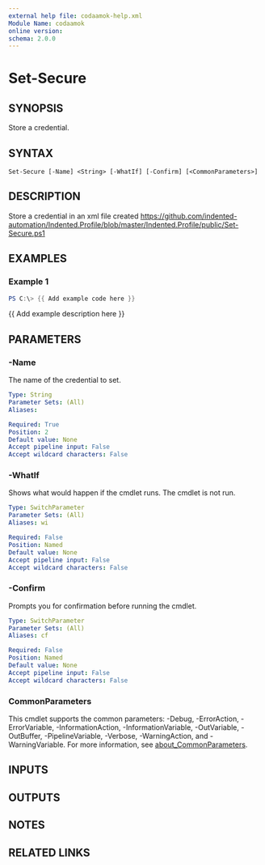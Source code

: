 ```yaml
---
external help file: codaamok-help.xml
Module Name: codaamok
online version:
schema: 2.0.0
---
```


# Set-Secure

## SYNOPSIS
Store a credential.

## SYNTAX

```
Set-Secure [-Name] <String> [-WhatIf] [-Confirm] [<CommonParameters>]
```

## DESCRIPTION
Store a credential in an xml file created
https://github.com/indented-automation/Indented.Profile/blob/master/Indented.Profile/public/Set-Secure.ps1

## EXAMPLES

### Example 1
```powershell
PS C:\> {{ Add example code here }}
```

{{ Add example description here }}

## PARAMETERS

### -Name
The name of the credential to set.

```yaml
Type: String
Parameter Sets: (All)
Aliases:

Required: True
Position: 2
Default value: None
Accept pipeline input: False
Accept wildcard characters: False
```

### -WhatIf
Shows what would happen if the cmdlet runs.
The cmdlet is not run.

```yaml
Type: SwitchParameter
Parameter Sets: (All)
Aliases: wi

Required: False
Position: Named
Default value: None
Accept pipeline input: False
Accept wildcard characters: False
```

### -Confirm
Prompts you for confirmation before running the cmdlet.

```yaml
Type: SwitchParameter
Parameter Sets: (All)
Aliases: cf

Required: False
Position: Named
Default value: None
Accept pipeline input: False
Accept wildcard characters: False
```

### CommonParameters
This cmdlet supports the common parameters: -Debug, -ErrorAction, -ErrorVariable, -InformationAction, -InformationVariable, -OutVariable, -OutBuffer, -PipelineVariable, -Verbose, -WarningAction, and -WarningVariable. For more information, see [about_CommonParameters](http://go.microsoft.com/fwlink/?LinkID=113216).

## INPUTS

## OUTPUTS

## NOTES

## RELATED LINKS
